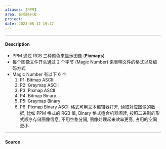 ```yaml
---
aliases: [PPM]
area: 音视频开发
project: 
date: 2023-05-12 19:47
---
```

---
#### Description
- PPM 通过 RGB 三种颜色来显示图像 (**Pixmaps**)
- 每个图像文件开头通过 2 个字节 (Magic Number) 来表明文件的格式以及编码方式
- Magic Number 有以下 6 个:
    1. P1: Bitmap ASCII
    2. P2: Graymap ASCII
    3. P3: Pixmap ASCII
    4. P4: Bitmap Binary
    5. P5: Graymap Binary
    6. P6: Pixmap Binary
ASCII 格式可用文本编辑器打开, 读取对应图像的数据, 比如 PPM 格式的 RGB 值, Binary 格式适合机器阅读, 按照二进制的形式顺序存储图像信息, 不用空格分隔, 图像处理起来效率更高, 占用的空间更小.
---
#### Source
